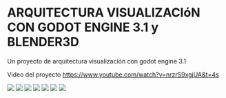 # ARQUITECTURA VISUALIZACIóN CON GODOT ENGINE 3.1 y BLENDER3D

Un proyecto de arquitectura visualización con godot engine 3.1

Video del proyecto
https://www.youtube.com/watch?v=nrzrS9xgjUA&t=4s


<a href='https://drive.google.com/file/d/10hwsfMRpJM8qBdGilScGrccQnBRCTU7G/view?usp=drive_open&amp;usp=embed_facebook&source=ctrlq.org'><img src='https://lh6.googleusercontent.com/zCDZ5-0pMgsCT7cYNLiCIYaqbNN-96Njf8y5z2p8PV5JCfITfT0gM6xVm0Y=w2400' /></a>
<a href='https://drive.google.com/file/d/1B5xFOY7c17kpiXilg4n4m_l8fCPsHpEO/view?usp=drive_open&amp;usp=embed_facebook&source=ctrlq.org'><img src='https://lh5.googleusercontent.com/V5CEJiq0ONh6mGMQ9XxcevUtb31F-ibDXyXcVet7CVzLRr6Vp0hiFEcyJQg=w2400' /></a>
<a href='https://drive.google.com/file/d/18vk58Noq225NY6Vjm0sPA2A3YZPFHQTa/view?usp=drive_open&amp;usp=embed_facebook&source=ctrlq.org'><img src='https://lh3.googleusercontent.com/wWOrJTyZguuOhq_BZeeZ3bZsNkHNGo8QwePmh2I1UUxs3XUILK9_jPPFfFI=w2400' /></a>
<a href='https://drive.google.com/file/d/1wTk-b93QnAjLc4IlmX5f0enYf0Ar34Oo/view?usp=drive_open&amp;usp=embed_facebook&source=ctrlq.org'><img src='https://lh6.googleusercontent.com/YD0TVNaKbbcmvOSMcWJSVN4GoApeRNk5DSreLKbgvVAMOf9euocWooPTaZI=w2400' /></a>
<a href='https://drive.google.com/file/d/152R5C8RLjuT2_Tc-1FPwFvZIN6zGLKfH/view?usp=drive_open&amp;usp=embed_facebook&source=ctrlq.org'><img src='https://lh3.googleusercontent.com/7cJ7nYiNyM_F73iEk1v0h3pGjt4bXLuAH56mwFlwPGNQ-ADmiLZpbXUN46I=w2400' /></a>
<a href='https://drive.google.com/file/d/1CYdeqov3IxANdBTpRE0DOBFGvLvwUCeq/view?usp=drive_open&amp;usp=embed_facebook&source=ctrlq.org'><img src='https://lh3.googleusercontent.com/b1YnsmXgORha359irqkcy0GkK-on94LBptP9Md_sirJNzeSK2Hb0DA2qRvg=w2400' /></a>
<a href='https://drive.google.com/file/d/1eQ3DETL4rB7DUIKFQbJSHGvJsVUk8nYm/view?usp=drive_open&amp;usp=embed_facebook&source=ctrlq.org'><img src='https://lh4.googleusercontent.com/Ryq5lChktNfYCSDOrT3jN8QRaVi9EN_5yN6t8w3pK2Rv7HupPzG4jA0_ybM=w2400' /></a>
